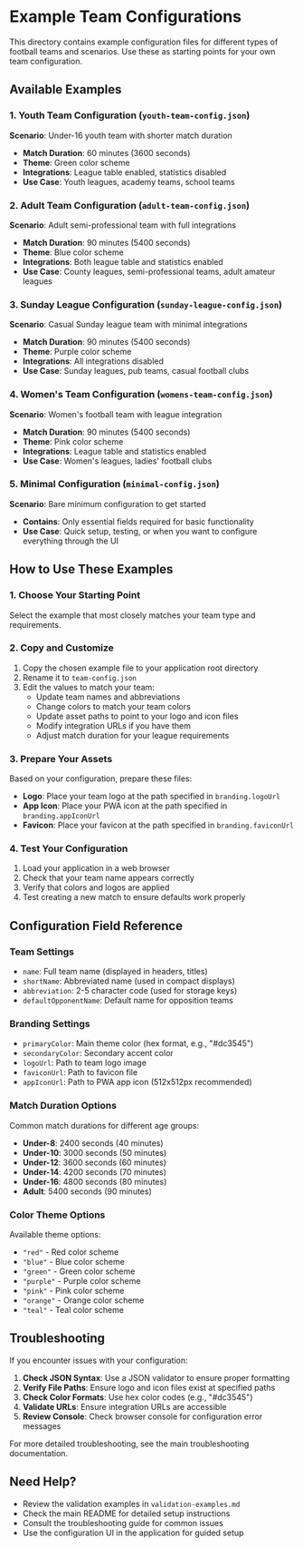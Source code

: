 # Example Team Configurations

This directory contains example configuration files for different types of football teams and scenarios. Use these as starting points for your own team configuration.

## Available Examples

### 1. Youth Team Configuration (`youth-team-config.json`)
**Scenario**: Under-16 youth team with shorter match duration
- **Match Duration**: 60 minutes (3600 seconds)
- **Theme**: Green color scheme
- **Integrations**: League table enabled, statistics disabled
- **Use Case**: Youth leagues, academy teams, school teams

### 2. Adult Team Configuration (`adult-team-config.json`)
**Scenario**: Adult semi-professional team with full integrations
- **Match Duration**: 90 minutes (5400 seconds)
- **Theme**: Blue color scheme
- **Integrations**: Both league table and statistics enabled
- **Use Case**: County leagues, semi-professional teams, adult amateur leagues

### 3. Sunday League Configuration (`sunday-league-config.json`)
**Scenario**: Casual Sunday league team with minimal integrations
- **Match Duration**: 90 minutes (5400 seconds)
- **Theme**: Purple color scheme
- **Integrations**: All integrations disabled
- **Use Case**: Sunday leagues, pub teams, casual football clubs

### 4. Women's Team Configuration (`womens-team-config.json`)
**Scenario**: Women's football team with league integration
- **Match Duration**: 90 minutes (5400 seconds)
- **Theme**: Pink color scheme
- **Integrations**: League table and statistics enabled
- **Use Case**: Women's leagues, ladies' football clubs

### 5. Minimal Configuration (`minimal-config.json`)
**Scenario**: Bare minimum configuration to get started
- **Contains**: Only essential fields required for basic functionality
- **Use Case**: Quick setup, testing, or when you want to configure everything through the UI

## How to Use These Examples

### 1. Choose Your Starting Point
Select the example that most closely matches your team type and requirements.

### 2. Copy and Customize
1. Copy the chosen example file to your application root directory
2. Rename it to `team-config.json`
3. Edit the values to match your team:
   - Update team names and abbreviations
   - Change colors to match your team colors
   - Update asset paths to point to your logo and icon files
   - Modify integration URLs if you have them
   - Adjust match duration for your league requirements

### 3. Prepare Your Assets
Based on your configuration, prepare these files:
- **Logo**: Place your team logo at the path specified in `branding.logoUrl`
- **App Icon**: Place your PWA icon at the path specified in `branding.appIconUrl`
- **Favicon**: Place your favicon at the path specified in `branding.faviconUrl`

### 4. Test Your Configuration
1. Load your application in a web browser
2. Check that your team name appears correctly
3. Verify that colors and logos are applied
4. Test creating a new match to ensure defaults work properly

## Configuration Field Reference

### Team Settings
- `name`: Full team name (displayed in headers, titles)
- `shortName`: Abbreviated name (used in compact displays)
- `abbreviation`: 2-5 character code (used for storage keys)
- `defaultOpponentName`: Default name for opposition teams

### Branding Settings
- `primaryColor`: Main theme color (hex format, e.g., "#dc3545")
- `secondaryColor`: Secondary accent color
- `logoUrl`: Path to team logo image
- `faviconUrl`: Path to favicon file
- `appIconUrl`: Path to PWA app icon (512x512px recommended)

### Match Duration Options
Common match durations for different age groups:
- **Under-8**: 2400 seconds (40 minutes)
- **Under-10**: 3000 seconds (50 minutes)
- **Under-12**: 3600 seconds (60 minutes)
- **Under-14**: 4200 seconds (70 minutes)
- **Under-16**: 4800 seconds (80 minutes)
- **Adult**: 5400 seconds (90 minutes)

### Color Theme Options
Available theme options:
- `"red"` - Red color scheme
- `"blue"` - Blue color scheme
- `"green"` - Green color scheme
- `"purple"` - Purple color scheme
- `"pink"` - Pink color scheme
- `"orange"` - Orange color scheme
- `"teal"` - Teal color scheme

## Troubleshooting

If you encounter issues with your configuration:

1. **Check JSON Syntax**: Use a JSON validator to ensure proper formatting
2. **Verify File Paths**: Ensure logo and icon files exist at specified paths
3. **Check Color Formats**: Use hex color codes (e.g., "#dc3545")
4. **Validate URLs**: Ensure integration URLs are accessible
5. **Review Console**: Check browser console for configuration error messages

For more detailed troubleshooting, see the main troubleshooting documentation.

## Need Help?

- Review the validation examples in `validation-examples.md`
- Check the main README for detailed setup instructions
- Consult the troubleshooting guide for common issues
- Use the configuration UI in the application for guided setup